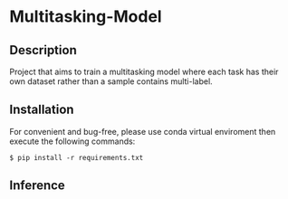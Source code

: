 # Multitasking-Model

## Description
Project that aims to train a multitasking model where each task has their own dataset rather than a sample contains multi-label.

## Installation
For convenient and bug-free, please use conda virtual enviroment then execute the following commands:
```
$ pip install -r requirements.txt
```

## Inference